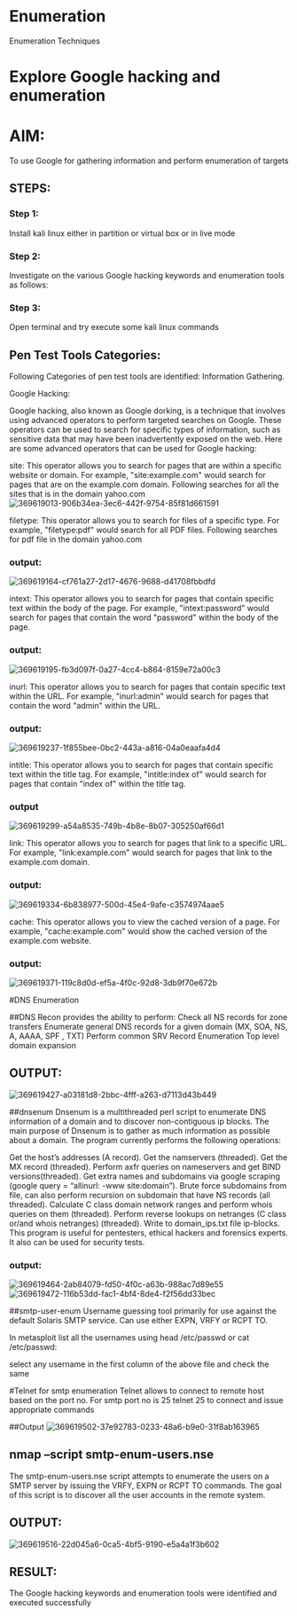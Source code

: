 # Enumeration
Enumeration Techniques

# Explore Google hacking and enumeration 

# AIM:

To use Google for gathering information and perform enumeration of targets

## STEPS:

### Step 1:

Install kali linux either in partition or virtual box or in live mode

### Step 2:

Investigate on the various Google hacking keywords and enumeration tools as follows:


### Step 3:
Open terminal and try execute some kali linux commands

## Pen Test Tools Categories:  

Following Categories of pen test tools are identified:
Information Gathering.

Google Hacking:

Google hacking, also known as Google dorking, is a technique that involves using advanced operators to perform targeted searches on Google. These operators can be used to search for specific types of information, such as sensitive data that may have been inadvertently exposed on the web. Here are some advanced operators that can be used for Google hacking:

site: This operator allows you to search for pages that are within a specific website or domain. For example, "site:example.com" would search for pages that are on the example.com domain.
Following searches for all the sites that is in the domain yahoo.com
![369619013-906b34ea-3ec6-442f-9754-85f81d661591](https://github.com/user-attachments/assets/4c2556c7-8efc-42e1-8379-29b50d19ccc1)


filetype: This operator allows you to search for files of a specific type. For example, "filetype:pdf" would search for all PDF files.
Following searches for pdf file in the domain yahoo.com
### output:
![369619164-cf761a27-2d17-4676-9688-d41708fbbdfd](https://github.com/user-attachments/assets/d102ba5e-3a19-42c7-b341-4822b34122cc)



intext: This operator allows you to search for pages that contain specific text within the body of the page. For example, "intext:password" would search for pages that contain the word "password" within the body of the page.
### output:
![369619195-fb3d097f-0a27-4cc4-b864-8159e72a00c3](https://github.com/user-attachments/assets/cb89e811-8341-4dbd-a21c-d66a0253916f)


inurl: This operator allows you to search for pages that contain specific text within the URL. For example, "inurl:admin" would search for pages that contain the word "admin" within the URL.
### output:
![369619237-1f855bee-0bc2-443a-a816-04a0eaafa4d4](https://github.com/user-attachments/assets/5e6b8d43-b43e-4e44-a0b8-a1c5eb4c0139)


intitle: This operator allows you to search for pages that contain specific text within the title tag. For example, "intitle:index of" would search for pages that contain "index of" within the title tag.
### output
![369619299-a54a8535-749b-4b8e-8b07-305250af66d1](https://github.com/user-attachments/assets/760a99af-2351-45d2-a07a-326f6e2ad149)

link: This operator allows you to search for pages that link to a specific URL. For example, "link:example.com" would search for pages that link to the example.com domain.
### output:
![369619334-6b838977-500d-45e4-9afe-c3574974aae5](https://github.com/user-attachments/assets/0ecd41a5-059a-458e-98d7-115473248a7f)


cache: This operator allows you to view the cached version of a page. For example, "cache:example.com" would show the cached version of the example.com website.
### output:
![369619371-119c8d0d-ef5a-4f0c-92d8-3db9f70e672b](https://github.com/user-attachments/assets/d67f3059-e448-48ff-a1f9-d13da7148618)

 
#DNS Enumeration


##DNS Recon
provides the ability to perform:
Check all NS records for zone transfers
Enumerate general DNS records for a given domain (MX, SOA, NS, A, AAAA, SPF , TXT)
Perform common SRV Record Enumeration
Top level domain expansion
## OUTPUT:
![369619427-a03181d8-2bbc-4fff-a263-d7113d43b449](https://github.com/user-attachments/assets/1c240782-30a6-4f01-aea9-985c842eed36)







##dnsenum
Dnsenum is a multithreaded perl script to enumerate DNS information of a domain and to discover non-contiguous ip blocks. The main purpose of Dnsenum is to gather as much information as possible about a domain. The program currently performs the following operations:

Get the host’s addresses (A record).
Get the namservers (threaded).
Get the MX record (threaded).
Perform axfr queries on nameservers and get BIND versions(threaded).
Get extra names and subdomains via google scraping (google query = “allinurl: -www site:domain”).
Brute force subdomains from file, can also perform recursion on subdomain that have NS records (all threaded).
Calculate C class domain network ranges and perform whois queries on them (threaded).
Perform reverse lookups on netranges (C class or/and whois netranges) (threaded).
Write to domain_ips.txt file ip-blocks.
This program is useful for pentesters, ethical hackers and forensics experts. It also can be used for security tests.
### output:
![369619464-2ab84079-fd50-4f0c-a63b-988ac7d89e55](https://github.com/user-attachments/assets/ec769acc-1524-401c-93bd-2ddaaab32fc6)
![369619472-116b53dd-fac1-4bf4-8de4-f2f56dd33bec](https://github.com/user-attachments/assets/4f4e3877-ba3d-42fd-ad97-49085b49b86c)


##smtp-user-enum
Username guessing tool primarily for use against the default Solaris SMTP service. Can use either EXPN, VRFY or RCPT TO.


In metasploit list all the usernames using head /etc/passwd or cat /etc/passwd:

select any username in the first column of the above file and check the same


#Telnet for smtp enumeration
Telnet allows to connect to remote host based on the port no. For smtp port no is 25
telnet <host address> 25 to connect
and issue appropriate commands
  
 ##Output
 ![369619502-37e92783-0233-48a6-b9e0-31f8ab163965](https://github.com/user-attachments/assets/39a0e98c-721a-4a91-bbd5-5a3aacf2bba1)
 
  

## nmap –script smtp-enum-users.nse <hostname>

The smtp-enum-users.nse script attempts to enumerate the users on a SMTP server by issuing the VRFY, EXPN or RCPT TO commands. The goal of this script is to discover all the user accounts in the remote system.


## OUTPUT:
![369619516-22d045a6-0ca5-4bf5-9190-e5a4a1f3b602](https://github.com/user-attachments/assets/ee056f9c-167b-4d7e-8580-9300233e6909)


## RESULT:
The Google hacking keywords and enumeration tools were identified and executed successfully

